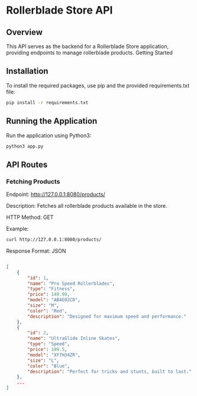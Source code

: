 # Rollerblade Store API
## Overview

This API serves as the backend for a Rollerblade Store application, providing endpoints to manage rollerblade products.
Getting Started

## Installation

To install the required packages, use pip and the provided requirements.txt file:

```bash
pip install -r requirements.txt
```

## Running the Application

Run the application using Python3:

```bash
python3 app.py
```

## API Routes

### Fetching Products

Endpoint: http://127.0.0.1:8080/products/

Description: Fetches all rollerblade products available in the store.

HTTP Method: GET

Example:

```bash
curl http://127.0.0.1:8080/products/
```

Response Format: JSON

```json

[
    {
        "id": 1,
        "name": "Pro Speed Rollerblades",
        "type": "Fitness",
        "price": 149.99,
        "model": "AB4G92CD",
        "size": "M",
        "color": "Red",
        "description": "Designed for maximum speed and performance."
    },
    {
        "id": 2,
        "name": "UltraGlide Inline Skates",
        "type": "Speed",
        "price": 189.5,
        "model": "XY7H34ZR",
        "size": "L",
        "color": "Blue",
        "description": "Perfect for tricks and stunts, built to last."
    },
    ...
]
```
